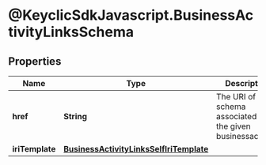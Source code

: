 # @KeyclicSdkJavascript.BusinessActivityLinksSchema

## Properties
Name | Type | Description | Notes
------------ | ------------- | ------------- | -------------
**href** | **String** | The URI of the schema associated to the given businessactivity. | [optional] 
**iriTemplate** | [**BusinessActivityLinksSelfIriTemplate**](BusinessActivityLinksSelfIriTemplate.md) |  | [optional] 



